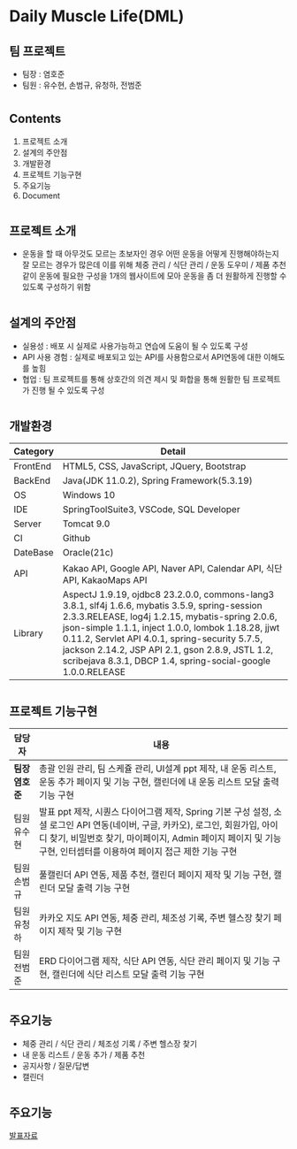 # Daily Muscle Life(DML)
## 팀 프로젝트
- 팀장 : 염호준
- 팀원 : 유수현, 손범규, 유청하, 전범준
#
## Contents
1. 프로젝트 소개
2. 설계의 주안점
3. 개발환경
4. 프로젝트 기능구현
5. 주요기능
6. Document
#
## 프로젝트 소개
- 운동을 할 때 아무것도 모르는 초보자인 경우 어떤 운동을 어떻게 진행해야하는지 잘 모르는 경우가 많은데
  이를 위해 체중 관리 / 식단 관리 / 운동 도우미 / 제품 추천 같이 운동에 필요한 구성을 1개의 웹사이트에 모아 운동을 좀 더 원활하게 진행할 수 있도록 구성하기 위함
#
## 설계의 주안점
- 실용성 : 배포 시 실제로 사용가능하고 연습에 도움이 될 수 있도록 구성
- API 사용 경험 : 실제로 배포되고 있는 API를 사용함으로서 API연동에 대한 이해도를 높힘
- 협업 : 팀 프로젝트를 통해 상호간의 의견 제시 및 화합을 통해 원활한 팀 프로젝트가 진행 될 수 있도록 구성
#
## 개발환경
|Category|Detail|
|--------|------|
|FrontEnd|HTML5, CSS, JavaScript, JQuery, Bootstrap|
|BackEnd|Java(JDK 11.0.2), Spring Framework(5.3.19)|
|OS|Windows 10|
|IDE|SpringToolSuite3, VSCode, SQL Developer|
|Server|Tomcat 9.0|
|CI|Github|
|DateBase|Oracle(21c)|
|API|Kakao API, Google API, Naver API, Calendar API, 식단 API, KakaoMaps API|
|Library|AspectJ 1.9.19, ojdbc8 23.2.0.0, commons-lang3 3.8.1, slf4j 1.6.6, mybatis 3.5.9, spring-session 2.3.3.RELEASE, log4j 1.2.15, mybatis-spring 2.0.6, json-simple 1.1.1, inject 1.0.0, lombok 1.18.28, jjwt 0.11.2, Servlet API 4.0.1, spring-security 5.7.5, jackson 2.14.2, JSP API 2.1, gson 2.8.9, JSTL 1.2, scribejava 8.3.1, DBCP 1.4, spring-social-google 1.0.0.RELEASE|
#
## 프로젝트 기능구현
|담당자|내용|
|------|----|
|**팀장 염호준**|총괄 인원 관리, 팀 스케쥴 관리, UI설계 ppt 제작, 내 운동 리스트, 운동 추가 페이지 및 기능 구현, 캘린더에 내 운동 리스트 모달 출력 기능 구현|
|팀원 유수현|발표 ppt 제작, 시퀀스 다이어그램 제작, Spring 기본 구성 설정, 소셜 로그인 API 연동(네이버, 구글, 카카오), 로그인, 회원가입, 아이디 찾기, 비밀번호 찾기, 마이페이지, Admin 페이지 페이지 및 기능 구현, 인터셉터를 이용하여 페이지 접근 제한 기능 구현|
|팀원 손범규|풀캘린더 API 연동, 제품 추천, 캘린더 페이지 제작 및 기능 구현, 캘린더 모달 출력 기능 구현|
|팀원 유청하|카카오 지도 API 연동, 체중 관리, 체조성 기록, 주변 헬스장 찾기 페이지 제작 및 기능 구현|
|팀원 전범준|ERD 다이어그램 제작, 식단 API 연동, 식단 관리 페이지 및 기능 구현, 캘린더에 식단 리스트 모달 출력 기능 구현|
#
## 주요기능
- 체중 관리 / 식단 관리 / 체조성 기록 / 주변 헬스장 찾기
- 내 운동 리스트 / 운동 추가 / 제품 추천
- 공지사항 / 질문/답변
- 캘린더
#
## 주요기능
[발표자료](https://docs.google.com/presentation/d/1aFiRfCkb3Yd7xzLqmzZPHlQKbqLlj_A8/edit#slide=id.g27f8e26b356_16_20)
